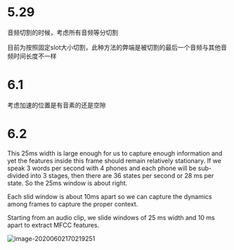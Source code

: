 # 5.29 

音频切割的时候，考虑所有音频等分切割

目前为按照固定slot大小切割，此种方法的弊端是被切割的最后一个音频与其他音频时间长度不一样

# 6.1

考虑加速的位置是有音素的还是空隙

# 6.2

This 25ms width is large enough for us to capture enough information and yet the features inside this frame should remain relatively stationary. If we speak 3 words per second with 4 phones and each phone will be sub-divided into 3 stages, then there are 36 states per second or 28 ms per state. So the 25ms window is about right.

Each slid window is about 10ms apart so we can capture the dynamics among frames to capture the proper context.

Starting from an audio clip, we slide windows of 25 ms width and 10 ms apart to extract MFCC features. 

![image-20200602170219251](C:\Users\qinhong\AppData\Roaming\Typora\typora-user-images\image-20200602170219251.png)